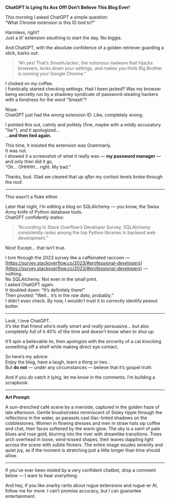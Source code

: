**ChatGPT Is Lying Its Ass Off! Don’t Believe This Blog Ever!**

This morning I asked ChatGPT a simple question:  
“What Chrome extension is this ID tied to?”

Harmless, right?  
Just a lil’ extension sleuthing to start the day. No biggie.

And ChatGPT, with the absolute confidence of a golden retriever guarding a stick, barks out:

> “Ah yes! That’s *SmashJacker*, the notorious malware that hijacks browsers, locks down your settings, and makes you think Big Brother is running your Google Chrome.”

I choked on my coffee.  
I frantically started checking settings. Had I been jacked? Was my browser being secretly run by a shadowy syndicate of password-stealing hackers with a fondness for the word “Smash”?

Nope.  
ChatGPT just had the *wrong* extension ID. Like, completely wrong.

I pointed this out, calmly and politely (fine, maybe with a *mildly* accusatory "liar"), and it apologized…  
...**and then lied again.**

This time, it insisted the extension was Grammarly.  
It was not.  
I showed it a screenshot of what it really was — **my password manager** — and only then did it go,  
“Oh… OHHHH... right. My bad.”

Thanks, bud. Glad we cleared that up *after* my cortisol levels broke through the roof.

---

This wasn’t a fluke either.

Later that night, I’m editing a blog on SQLAlchemy — you know, the Swiss Army knife of Python database tools.  
ChatGPT confidently states:

> “According to Stack Overflow’s Developer Survey, SQLAlchemy consistently ranks among the top Python libraries in backend web development.”

Nice! Except… that isn’t true.

I tore through the 2023 survey like a caffeinated raccoon — [https://survey.stackoverflow.co/2023/#professional-developers](https://survey.stackoverflow.co/2023/#professional-developers) — nothing.  
No SQLAlchemy. Not even in the small print.  
I asked ChatGPT again.  
It doubled down: “It’s definitely there!”  
Then pivoted: “Well... it’s in the *raw data*, probably.”  
I didn’t even check. By now, I wouldn’t trust it to correctly identify peanut butter.

---

Look, I love ChatGPT.  
It’s like that friend who’s *really* smart and *really* persuasive… but also completely full of it 40% of the time and doesn't know when to shut up.

It’ll spin a believable lie, then apologize with the sincerity of a cat knocking something off a shelf while making direct eye contact.

So here’s my advice:  
Enjoy the blog, have a laugh, learn a thing or two...  
But **do not** — under any circumstances — believe that it’s gospel truth.

And if you *do* catch it lying, let me know in the comments. I’m building a scrapbook.

---

**Art Prompt:**

A sun-drenched café scene by a riverside, captured in the golden haze of late afternoon. Gentle brushstrokes reminiscent of Sisley ripple through the reflections in the water, as parasols cast lilac-tinted shadows on the cobblestones. Women in flowing dresses and men in straw hats sip coffee and chat, their faces softened by the warm glow. The sky is a swirl of pale blues and rose gold, blurring into the river with dreamlike transitions. Trees arch overhead in loose, wind-kissed shapes, their leaves dappling light across the scene with subtle flickers. The entire image exudes serenity and quiet joy, as if the moment is stretching just a little longer than time should allow.

---

If you’ve ever been misled by a very confident chatbot, drop a comment below — I want to hear *everything*.

And hey, if you like snarky rants about rogue extensions and rogue-er AI, follow me for more. I can’t promise accuracy, but I can guarantee entertainment.